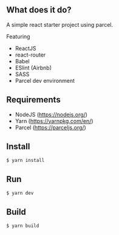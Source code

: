 ## What does it do?

A simple react starter project using parcel. 

Featuring
- ReactJS
- react-router
- Babel
- ESlint (Airbnb)
- SASS
- Parcel dev environment

## Requirements
- NodeJS (https://nodejs.org/)
- Yarn (https://yarnpkg.com/en/)
- Parcel (https://parceljs.org/)

## Install
    $ yarn install

## Run
    $ yarn dev

## Build
    $ yarn build
